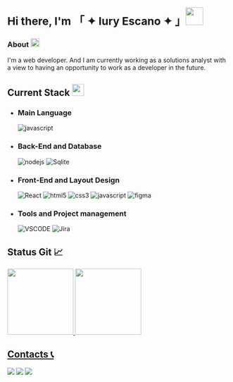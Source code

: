 ### <div> <h2> Hi there, I'm 「 ✦ Iury Escano ✦ 」<a><img src="https://media.tenor.com/xS_t2ANBv9UAAAAi/elsalla.gif" target="_blank" height="40" width="40"></a> </h2> </div>

#### <h3> About <a><img src="https://media.tenor.com/Mq31WhXob20AAAAi/wink-emoji.gif" height="20" width="20"></a> </h3> 
I'm a web developer. And I am currently working as a solutions analyst with a view to having an opportunity to work as a developer in the future.

#### <h2> Current Stack <a><img src="https://media.tenor.com/2EfMFMLkow0AAAAj/sparkles-joypixels.gif" height="27" width="27"></a></h2>
- <h3>Main Language</h3> <div><img src="https://img.shields.io/badge/JavaScript-F7DF1E?style=for-the-badge&logo=javascript&logoColor=black" alt="javascript"/></div> 
- <h3>Back-End and Database</h3> 
  <div>
    <img src="https://img.shields.io/badge/Node.js-43853D?style=for-the-badge&logo=node.js&logoColor=white" alt="nodejs"/>
    <img src="https://img.shields.io/badge/SQLite-07405E?style=for-the-badge&logo=sqlite&logoColor=white" alt="Sqlite"/>
  </div>
- <h3>Front-End and Layout Design</h3>
  <div>
    <img src="https://img.shields.io/badge/React-20232A?style=for-the-badge&logo=react&logoColor=61DAFB" alt="React"/>
    <img src="https://img.shields.io/badge/HTML5-E34F26?style=for-the-badge&logo=html5&logoColor=white" alt="html5"/>
    <img src="https://img.shields.io/badge/CSS3-1572B6?style=for-the-badge&logo=css3&logoColor=white" alt="css3"/>
    <img src="https://img.shields.io/badge/JavaScript-F7DF1E?style=for-the-badge&logo=javascript&logoColor=black" alt="javascript"/>
    <img src="https://img.shields.io/badge/Figma-F24E1E?style=for-the-badge&logo=figma&logoColor=white" alt="figma"/>
  </div>
- <h3>Tools and Project management</h3>
  <div>
    <img src="https://img.shields.io/badge/Visual_Studio_Code-0078D4?style=for-the-badge&logo=visual%20studio%20code&logoColor=white" alt="VSCODE"/> 
    <img src="https://img.shields.io/badge/Jira-0052CC?style=for-the-badge&logo=Jira&logoColor=white" alt="Jira"/>
  </div>

  
#### <h2> Status Git 📈 </h2>
 <div>
   <a href="https://github.com/iuryescano/">
   <img height="150em" src="https://github-readme-stats.vercel.app/api/?username=IuryEscano&show_icons=true&theme=cobalt&include_all_commits=true&count_private=true"/>
   <img height="150em" src="https://github-readme-stats.vercel.app/api/top-langs/?username=IuryEscano&theme=cobalt&count_private=true"/>
</div>

  #### <h2> Contacts 📞 </h2>
<div> 
  <a href="https://instagram.com/iury_escano" target="_blank"><img src="https://img.shields.io/badge/-Instagram-%23E4405F?style=for-the-badge&logo=instagram&logoColor=white" target="_blank"></a>
  <a href = "iurycordeiro15@gmail.com"><img src="https://img.shields.io/badge/-Gmail-%23333?style=for-the-badge&logo=gmail&logoColor=white" target="_blank"></a>
  <a href="https://www.linkedin.com/in/iury-cordeiro/" target="_blank"><img src="https://img.shields.io/badge/-LinkedIn-%230077B5?style=for-the-badge&logo=linkedin&logoColor=white" target="_blank"></a> 
</div>
